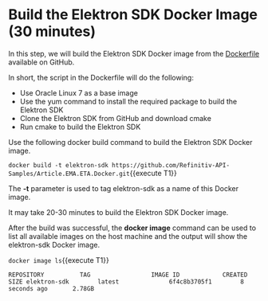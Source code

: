 # Build the Elektron SDK Docker Image (30 minutes)

In this step, we will build the Elektron SDK Docker image from the [Dockerfile](https://github.com/Refinitiv-API-Samples/Article.EMA.ETA.Docker) available on GitHub.

In short, the script in the Dockerfile will do the following:
- Use Oracle Linux 7 as a base image
- Use the yum command to install the required package to build the Elektron SDK
- Clone the Elektron SDK from GitHub and download cmake
- Run cmake to build the Elektron SDK

Use the following docker build command to build the Elektron SDK Docker image.

`docker build -t elektron-sdk https://github.com/Refinitiv-API-Samples/Article.EMA.ETA.Docker.git`{{execute T1}}

The **-t** parameter is used to tag elektron-sdk as a name of this Docker image.

It may take 20-30 minutes to build the Elektron SDK Docker image. 

After the build was successful, the **docker image** command can be used to 
list all available images on the host machine and the output will show the 
elektron-sdk Docker image.

`docker image ls`{{execute T1}}

`
REPOSITORY          TAG                 IMAGE ID            CREATED             SIZE
elektron-sdk        latest              6f4c8b3705f1        8 seconds ago       2.78GB
`
